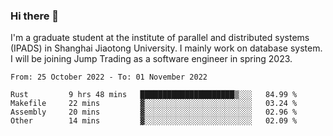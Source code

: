 ### Hi there 👋

I'm a graduate student at the institute of parallel and distributed systems (IPADS) in Shanghai Jiaotong University. I mainly work on database system. I will be joining Jump Trading as a software engineer in spring 2023.

<!--START_SECTION:waka-->

```text
From: 25 October 2022 - To: 01 November 2022

Rust         9 hrs 48 mins   █████████████████████▒░░░   84.99 %
Makefile     22 mins         ▓░░░░░░░░░░░░░░░░░░░░░░░░   03.24 %
Assembly     20 mins         ▓░░░░░░░░░░░░░░░░░░░░░░░░   02.96 %
Other        14 mins         ▓░░░░░░░░░░░░░░░░░░░░░░░░   02.09 %
```

<!--END_SECTION:waka-->

<!--
**yqmmm/yqmmm** is a ✨ _special_ ✨ repository because its `README.md` (this file) appears on your GitHub profile.

Here are some ideas to get you started:

- 🔭 I’m currently working on ...
- 🌱 I’m currently learning ...
- 👯 I’m looking to collaborate on ...
- 🤔 I’m looking for help with ...
- 💬 Ask me about ...
- 📫 How to reach me: ...
- 😄 Pronouns: ...
- ⚡ Fun fact: ...
-->
